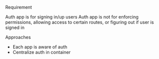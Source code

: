 Requirement

Auth app is for signing in/up users
Auth app is not for enforcing permissions, allowing access to certain routes, or figuring out if user is signed in

Approaches
- Each app is aware of auth
- Centralize auth in container